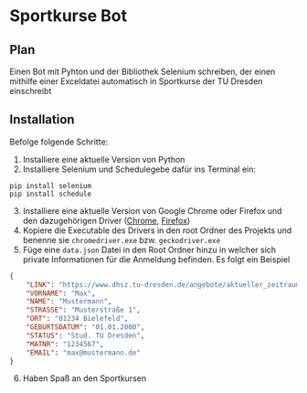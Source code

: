 # Sportkurse Bot

## Plan
Einen Bot mit Pyhton und der Bibliothek Selenium schreiben, der einen mithilfe einer Exceldatei automatisch in Sportkurse der TU Dresden einschreibt

## Installation
Befolge folgende Schritte:

1. Installiere eine aktuelle Version von Python
2. Installiere Selenium und Schedulegebe dafür ins Terminal ein:
```terminal
pip install selenium
pip install schedule
```
3. Installiere eine aktuelle Version von Google Chrome oder Firefox und den dazugehörigen Driver ([Chrome](https://sites.google.com/chromium.org/driver/), [Firefox](https://github.com/mozilla/geckodriver))
4. Kopiere die Executable des Drivers in den root Ordner des Projekts und benenne sie ``` chromedriver.exe ``` bzw. ``` geckodriver.exe ```
5. Füge eine ``` data.json ``` Datei in den Root Ordner hinzu in welcher sich private Informationen für die Anmeldung befinden. Es folgt ein Beispiel
```json
{
    "LINK": "https://www.dhsz.tu-dresden.de/angebote/aktueller_zeitraum/_Tischtennis_ABS.html",
    "VORNAME": "Max", 
    "NAME": "Mustermann", 
    "STRASSE": "Musterstraße 1", 
    "ORT": "01234 Bielefeld", 
    "GEBURTSDATUM": "01.01.2000", 
    "STATUS": "Stud. TU Dresden", 
    "MATNR": "1234567", 
    "EMAIL": "max@mustermann.de"
}
```
6. Haben Spaß an den Sportkursen
